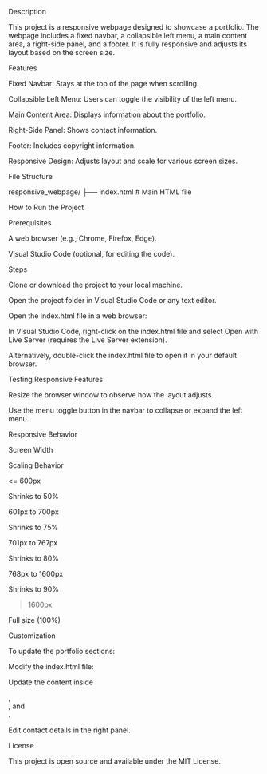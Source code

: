 Description

This project is a responsive webpage designed to showcase a portfolio. The webpage includes a fixed navbar, a collapsible left menu, a main content area, a right-side panel, and a footer. It is fully responsive and adjusts its layout based on the screen size.

Features

Fixed Navbar: Stays at the top of the page when scrolling.

Collapsible Left Menu: Users can toggle the visibility of the left menu.

Main Content Area: Displays information about the portfolio.

Right-Side Panel: Shows contact information.

Footer: Includes copyright information.

Responsive Design: Adjusts layout and scale for various screen sizes.

File Structure

responsive_webpage/
├── index.html    # Main HTML file

How to Run the Project

Prerequisites

A web browser (e.g., Chrome, Firefox, Edge).

Visual Studio Code (optional, for editing the code).

Steps

Clone or download the project to your local machine.

Open the project folder in Visual Studio Code or any text editor.

Open the index.html file in a web browser:

In Visual Studio Code, right-click on the index.html file and select Open with Live Server (requires the Live Server extension).

Alternatively, double-click the index.html file to open it in your default browser.

Testing Responsive Features

Resize the browser window to observe how the layout adjusts.

Use the menu toggle button in the navbar to collapse or expand the left menu.

Responsive Behavior

Screen Width

Scaling Behavior

<= 600px

Shrinks to 50%

601px to 700px

Shrinks to 75%

701px to 767px

Shrinks to 80%

768px to 1600px

Shrinks to 90%

> 1600px

Full size (100%)

Customization

To update the portfolio sections:

Modify the index.html file:

Update the content inside <section id="about">, <section id="skills">, and <section id="projects">.

Edit contact details in the right panel.

License

This project is open source and available under the MIT License.